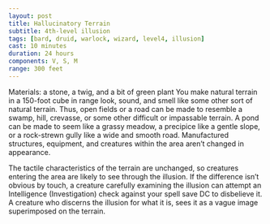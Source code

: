 ```yaml
---
layout: post
title: Hallucinatory Terrain
subtitle: 4th-level illusion
tags: [bard, druid, warlock, wizard, level4, illusion]
cast: 10 minutes
duration: 24 hours
components: V, S, M
range: 300 feet
---
```

Materials: a stone, a twig, and a bit of green plant
You make natural terrain in a 150-foot cube in range look, sound, and smell like some other sort of natural terrain. Thus, open fields or a road can be made to resemble a swamp, hill, crevasse, or some other difficult or impassable terrain. A pond can be made to seem like a grassy meadow, a precipice like a gentle slope, or a rock-strewn gully like a wide and smooth road. Manufactured structures, equipment, and creatures within the area aren’t changed in appearance.

The tactile characteristics of the terrain are unchanged, so creatures entering the area are likely to see through the illusion. If the difference isn’t obvious by touch, a creature carefully examining the illusion can attempt an Intelligence (Investigation) check against your spell save DC to disbelieve it. A creature who discerns the illusion for what it is, sees it as a vague image superimposed on the terrain.